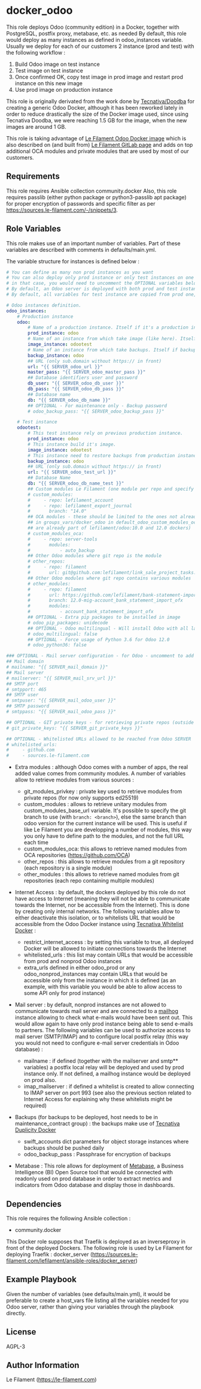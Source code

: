 docker_odoo
===========

This role deploys Odoo (community edition) in a Docker, together with PostgreSQL, postfix proxy, metabase, etc. as needed
By default, this role would deploy as many instances as defined in odoo_instances variable.
Usually we deploy for each of our customers 2 instance (prod and test) with the following workflow :
1. Build Odoo image on test instance
2. Test image on test instance
3. Once confirmed OK, copy test image in prod image and restart prod instance on this new image
4. Use prod image on production instance

This role is originally derivated from the work done by [Tecnativa/Doodba](https://github.com/Tecnativa/doodba) for creating a generic Odoo Docker, although it has been reworked lately in order to reduce drastically the size of the Docker image used, since using Tecnativa Doodba, we were reaching 1.5 GB for the image, when the new images are around 1 GB.

This role is taking advantage of [Le Filament Odoo Docker image](https://hub.docker.com/repository/docker/lefilament/odoo) which is also described on (and built from) [Le Filament GitLab page](https://sources.le-filament.com/lefilament/odoo_docker) and adds on top additional OCA modules and private modules that are used by most of our customers.


Requirements
------------

This role requires Ansible collection community.docker
Also, this role requires passlib (either python package or python3-passlib apt package) for proper encryption of passwords and specific filter as per https://sources.le-filament.com/-/snippets/3.

Role Variables
--------------

This role makes use of an important number of variables.
Part of these variables are described with comments in defaults/main.yml.

The variable structure for instances is defined below :
```yaml
# You can define as many non prod instances as you want
# You can also deploy only prod instance or only test instances on one server,
# in that case, you would need to uncomment the OPTIONAL variables below
# By default, an Odoo server is deployed with both prod and test instances.
# By default, all variables for test instance are copied from prod one, but URL and database name

# Odoo instances definition.
odoo_instances:
    # Production instance
    odoo:
        # Name of a production instance. Itself if it's a production instance (like here).
        prod_instance: odoo
        # Name of an instance from which take image (like here). Itself if image build is done on this instance.
        image_instance: odootest
        # Name of an instance from which take backups. Itself if backups are made for this instance (like here).
        backup_instance: odoo
        ## URL (only sub.domain without https:// in front)
        url: "{{ SERVER_odoo_url }}"
        master_pass: "{{ SERVER_odoo_master_pass }}"
        ## Database identifiers user and password
        db_user: "{{ SERVER_odoo_db_user }}"
        db_pass: "{{ SERVER_odoo_db_pass }}"
        ## Database name
        db: "{{ SERVER_odoo_db_name }}"
        ## OPTIONAL - For maintenance only - Backup password
        # odoo_backup_pass: "{{ SERVER_odoo_backup_pass }}"

    # Test instance
    odootest:
        # This test instance rely on previous production instance.
        prod_instance: odoo
        # This instance build it's image.
        image_instance: odootest
        # This instance need to restore backups from production instance.
        backup_instance: odoo
        ## URL (only sub.domain without https:// in front)
        url: "{{ SERVER_odoo_test_url }}"
        ## Database Name
        db: "{{ SERVER_odoo_db_name_test }}"
        ## Custom modules Le Filament (one module per repo and specify branch if differ from default odoo version)
        # custom_modules:
        #     - repo: lefilament_account
        #     - repo: lefilament_export_journal
        #       branch: "14.0"
        ## OCA modules - these should be limited to the ones not already defined
        ## in groups_vars/docker_odoo in default_odoo_custom_modules_oca (since these
        ## are already part of lefilament/odoo:10.0 and 12.0 dockers)
        # custom_modules_oca:
        #     - repo: server-tools
        #       modules:
        #           - auto_backup
        ## Other Odoo modules where git repo is the module
        # other_repos:
        #     - repo: filament
        #       url: git@github.com:lefilament/link_sale_project_tasks.git
        ## Other Odoo modules where git repo contains various modules
        # other_modules:
        #     - repo: filament
        #       url: https://github.com/lefilament/bank-statement-import.git
        #       branch: 12.0-mig-account_bank_statement_import_ofx
        #       modules:
        #           - account_bank_statement_import_ofx
        ## OPTIONAL - Extra pip packages to be installed in image
        # odoo_pip_packages: unidecode
        ## OPTIONAL - Odoo multilingual - Will install Odoo with all languages (English and French only if set to no - by default) - uncomment and set to yes if needed
        # odoo_multilingual: false
        ## OPTIONAL - Force usage of Python 3.6 for Odoo 12.0
        # odoo_python36: false

### OPTIONAL - Mail server configuration - for Odoo - uncomment to add mail server
## Mail domain
# mailname: "{{ SERVER_mail_domain }}"
## Mail server
# mailserver: "{{ SERVER_mail_srv_url }}"
## SMTP port
# smtpport: 465
## SMTP user
# smtpuser: "{{ SERVER_mail_odoo_user }}"
## SMTP password
# smtppass: "{{ SERVER_mail_odoo_pass }}"

## OPTIONAL - GIT private keys - for retrieving private repos (outside Le Filament ones) - uncomment and provide keys as needed
# git_private_keys: "{{ SERVER_git_private_keys }}"

## OPTIONAL - Whitelisted URLs allowed to be reached from Odoo SERVER
# whitelisted_urls:
#     - github.com
#     - sources.le-filament.com
```

* Extra modules : although Odoo comes with a number of apps, the real added value comes from community modules. A number of variables allow to retrieve modules from various sources :
  * git_modules_privkey : private key used to retrieve modules from private repos (for now only supports ed25519)
  * custom_modules : allows to retrieve unitary modules from custom_modules_base_url variable. It's possible to specify the git branch to use (with `branch: <branch>`), else the same branch than odoo version for the current instance will be used. This is useful if like Le Filament you are developping a number of modules, this way you only have to define path to the modules, and not the full URL each time
  * custom_modules_oca: this allows to retrieve named modules from OCA repositories (https://github.com/OCA)
  * other_repos : this allows to retrieve modules from a git repository (each repository is a single module)
  * other_modules : this allows to retrieve named modules from git repositories (each repo containing multiple modules)

* Internet Access : by default, the dockers deployed by this role do not have access to Internet (meaning they will not be able to communicate towards the Internet, nor be accessible from the Internet). This is done by creating only internal networks. The following variables allow to either deactivate this isolation, or to whitelists URL that would be accessible from the Odoo Docker instance using [Tecnativa Whitelist Docker](https://github.com/Tecnativa/docker-whitelist) :
  * restrict_internet_access : by setting this variable to true, all deployed Docker will be allowed to initiate connections towards the Internet
  * whitelisted_urls : this list may contain URLs that would be accessible from prod and nonprod Odoo instances
  * extra_urls defined in either odoo_prod or any odoo_nonprod_instances may contain URLs that would be accessible only from the instance in which it is defined (as an example, with this variable you would be able to allow access to some API only for prod instance)

* Mail server : by default, nonprod instances are not allowed to communicate towards mail server and are connected to a [mailhog](https://github.com/mailhog/MailHog) instance allowing to check what e-mails would have been sent out. This would allow again to have only prod instance being able to send e-mails to partners. The following variables can be used to authorize access to mail server (SMTP/IMAP) and to configure local postfix relay (this way you would not need to configure e-mail server credentials in Odoo database) :
  * mailname : if defined (together with the mailserver and smtp** variables) a postfix local relay will be deployed and used by prod instance only. If not defined, a mailhog instance would be deployed on prod also.
  * imap_mailserver : if defined a whitelist is created to allow connecting to IMAP server on port 993 (see also the previous section related to Internet Access for explaining why these whitelists might be required)

* Backups (for backups to be deployed, host needs to be in maintenance_contract group) : the backups make use of [Tecnativa Duplicity Docker](https://github.com/Tecnativa/docker-duplicity)
  * swift_accounts dict parameters for object storage instances where backups should be pushed daily
  * odoo_backup_pass : Passphrase for encryption of backups

* Metabase : This role allows for deployment of [Metabase](https://www.metabase.com/), a Business Intelligence (BI) Open Source tool that would be connected with readonly used on prod database in order to extract metrics and indicators from Odoo database and display those in dashboards.


Dependencies
------------

This role requires the following Ansible collection :
* community.docker

This Docker role supposes that Traefik is deployed as an inverseproxy in front of the deployed Dockers.
The following role is used by Le Filament for deploying Traefik : docker_server (https://sources.le-filament.com/lefilament/ansible-roles/docker_server)

Example Playbook
----------------

Given the number of variables (see defaults/main.yml), it would be preferable to create a host_vars file listing all the variables needed for you Odoo server, rather than giving your variables through the playbook directly.


License
-------

AGPL-3

Author Information
------------------

Le Filament (https://le-filament.com)
